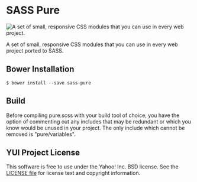 SASS Pure
====

![A set of small, responsive CSS modules that you can use in every web project.](http://f.cl.ly/items/2y0M0E2Q3a2H0z1N1Y19/pure-banner.png "SASS Pure")

A set of small, responsive CSS modules that you can use in every web project ported to SASS.

Bower Installation
-------

```shell
$ bower install --save sass-pure
```

Build
-------

Before compiling pure.scss with your build tool of choice, you have the option of commenting out any includes that may be redundant or which you know would be unused in your project. The only include which cannot be removed is "pure/variables".

YUI Project License
-------

This software is free to use under the Yahoo! Inc. BSD license.
See the [LICENSE file][] for license text and copyright information.


[LICENSE file]: https://github.com/yui/pure/blob/master/LICENSE.md
